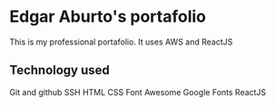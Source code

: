 # Edgar Aburto's portafolio

This is my professional portafolio. It uses AWS and ReactJS

## Technology used

Git and github
SSH
HTML
CSS
Font Awesome
Google Fonts
ReactJS